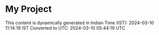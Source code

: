 # My Project

This content is dynamically generated in Indian Time (IST): 2024-03-10 11:14:19 IST
Converted to UTC: 2024-03-10 05:44:19 UTC
